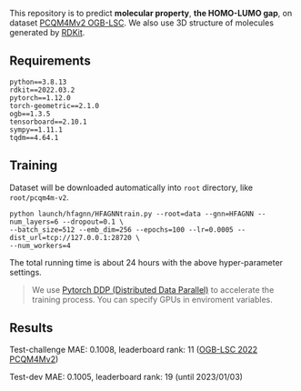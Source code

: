 This repository is to predict **molecular property**, **the HOMO-LUMO gap**, on dataset [PCQM4Mv2 OGB-LSC](https://ogb.stanford.edu/neurips2022/). We also use 3D structure of molecules generated by [RDKit](https://rdkit.org/). 

## Requirements
```
python==3.8.13
rdkit==2022.03.2
pytorch==1.12.0
torch-geometric==2.1.0
ogb==1.3.5
tensorboard==2.10.1
sympy==1.11.1
tqdm==4.64.1
```

## Training
Dataset will be downloaded automatically into `root` directory, like `root/pcqm4m-v2`.

```
python launch/hfagnn/HFAGNNtrain.py --root=data --gnn=HFAGNN --num_layers=6 --dropout=0.1 \
--batch_size=512 --emb_dim=256 --epochs=100 --lr=0.0005 --dist_url=tcp://127.0.0.1:28720 \
--num_workers=4
```

The total running time is about 24 hours with the above hyper-parameter settings.
> We use [Pytorch DDP (Distributed Data Parallel)](https://pytorch.org/tutorials/intermediate/ddp_tutorial.html) to accelerate the training process. You can specify GPUs in enviroment variables.

## Results
Test-challenge MAE: 0.1008, leaderboard rank: 11 ([OGB-LSC 2022 PCQM4Mv2](https://ogb.stanford.edu/neurips2022/results/#winners_pcqm4mv2))

Test-dev MAE: 0.1005, leaderboard rank: 19 (until 2023/01/03)

